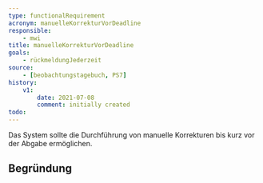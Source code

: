 ```yaml
---
type: functionalRequirement
acronym: manuelleKorrekturVorDeadline
responsible:
    - mwi
title: manuelleKorrekturVorDeadline
goals:
    - rückmeldungJederzeit
source:
    - [beobachtungstagebuch, PS7]
history:
    v1:
        date: 2021-07-08
        comment: initially created
todo:
---
```


Das System sollte die Durchführung von manuelle Korrekturen bis kurz vor der Abgabe ermöglichen.

## Begründung